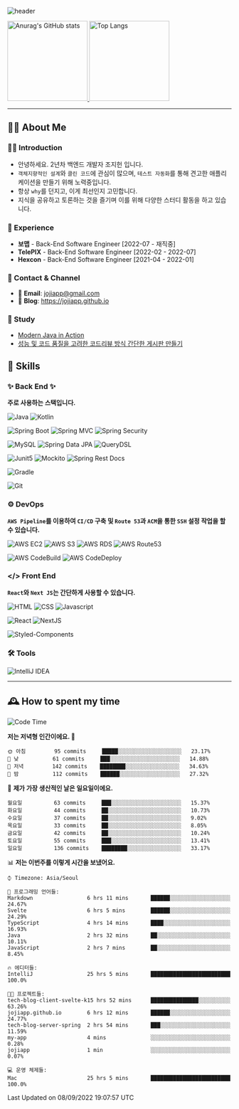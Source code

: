![header](https://capsule-render.vercel.app/api?type=transparent&fontColor=6b32af&height=200&text=Back-End%20Developer&fontSize=60)

<!-- 
[![Anurag's GitHub stats](https://github-readme-stats.vercel.app/api?username=jojiapp&show_icons=true&theme=midnight-purple&locale=kr)](https://github.com/jojiapp/TIL)
 -->
 
<a href="https://github.com/jojiapp/TIL">
  <img height="180px" src="https://github-readme-stats.vercel.app/api?username=jojiapp&show_icons=true&theme=midnight-purple&locale=kr" alt="Anurag's GitHub stats"/>
</a>

<a href="https://github.com/jojiapp/TIL">
  <img height="180px" src="https://github-readme-stats.vercel.app/api/top-langs/?username=jojiapp&theme=midnight-purple&layout=compact&locale=kr" alt="Top Langs"/>
</a>

<!-- 
<a href="https://solved.ac/jojiapp97">
  <img height="180px" src="http://mazassumnida.wtf/api/v2/generate_badge?boj=jojiapp97" alt="Solved.ac프로필"/>
</a>
 -->
---

## 💁‍♂️ About Me

### 🙇‍♂️ Introduction

- 안녕하세요. 2년차 백엔드 개발자 조지헌 입니다.
- `객체지향적인 설계`와 `클린 코드`에 관심이 많으며, `테스트 자동화`를 통해 견고한 애플리케이션을 만들기 위해 노력중입니다.
- 항상 `why`를 던지고, 이게 최선인지 고민합니다.
- 지식을 공유하고 토론하는 것을 즐기며 이를 위해 다양한 스터디 활동을 하고 있습니다.

### 💼 Experience

- **보맵** - Back-End Software Engineer [2022-07 - 재직중]
- **TelePIX** - Back-End Software Engineer [2022-02 - 2022-07]
- **Hexcon** - Back-End Software Engineer [2021-04 - 2022-01]

### 🤝 Contact & Channel

- 📧 **Email**: jojiapp@gmail.com
- 📜 **Blog**: https://jojiapp.github.io

### 📖 Study

- [Modern Java in Action](https://github.com/Tianea2160/ModernJavaInActionStudy)
- [성능 및 코드 품질을 고려한 코드리뷰 방식 간단한 게시판 만들기](https://github.com/spring-React-blog/blog-server-jh)

## 🔨 Skills

### ✨ Back End ✨

**주로 사용하는 스택입니다.**

![Java](https://img.shields.io/badge/-Java-007396?logo=java&logoColor=white)
![Kotlin](https://img.shields.io/badge/-Kotlin-7F52FF?logo=kotlin&logoColor=white)

![Spring Boot](https://img.shields.io/badge/-Spring%20Boot-6DB33F?logo=spring%20boot&logoColor=white)
![Spring MVC](https://img.shields.io/badge/-Spring%20MVC-6DB33F)
![Spring Security](https://img.shields.io/badge/-Spring%20Security-6DB33F?logo=spring%20security&logoColor=white)

![MySQL](https://img.shields.io/badge/-MySQL-4479A1?logo=mysql&logoColor=white)
![Spring Data JPA](https://img.shields.io/badge/-Spring%20Data%20JPA-6DB33F?)
![QueryDSL](https://img.shields.io/badge/-QueryDSL-3E4348)

![Junit5](https://img.shields.io/badge/-Junit5-25A162?logo=junit5&logoColor=white)
![Mockito](https://img.shields.io/badge/-Mockito-25A162?)
![Spring Rest Docs](https://img.shields.io/badge/-Spring%20Rest%20Docs-6DB33F)

![Gradle](https://img.shields.io/badge/-Gradle-02303A?logo=gradle&logoColor=white)

![Git](https://img.shields.io/badge/-Git-F05032?logo=git&logoColor=white)

### ⚙️ DevOps

**`AWS Pipeline`를 이용하여 `CI/CD` 구축 및 `Route 53`과 `ACM`을 통한 `SSH` 설정 작업을 할 수 있습니다.**

![AWS EC2](https://img.shields.io/badge/-AWS%20EC2-FF9900)
![AWS S3](https://img.shields.io/badge/-AWS%20S3-569A31?logo=Amazon%20S3&logoColor=white)
![AWS RDS](https://img.shields.io/badge/-AWS%20RDS-4053D6)
![AWS Route53](https://img.shields.io/badge/-AWS%20Route53-FF9900)

![AWS CodeBuild](https://img.shields.io/badge/-AWS%20CodeBuild-6DB33F)
![AWS CodeDeploy](https://img.shields.io/badge/-AWS%20CodeDeploy-6DB33F?&)

### </> Front End

**`React`와 `Next JS`는 간단하게 사용할 수 있습니다.**

![HTML](https://img.shields.io/badge/-HTML-E34F26?logo=html5&logoColor=white)
![CSS](https://img.shields.io/badge/-CSS-1572B6?logo=css3&logoColor=white)
![Javascript](https://img.shields.io/badge/-Javascript-F7DF1E?logo=javascript&logoColor=white)

![React](https://img.shields.io/badge/-React-61DAFB?logo=react&logoColor=white)
![NextJS](https://img.shields.io/badge/-NextJS-000000?logo=next.js&logoColor=white)

![Styled-Components](https://img.shields.io/badge/Styled%20Components-DB7093?logo=styledComponents&logoColor=white)

### 🛠 Tools

![IntelliJ IDEA](https://img.shields.io/badge/-IntelliJ%20IDEA-FF0000?logo=intellij%20idea&logoColor=white)

---

## 🕰 How to spent my time
<!--START_SECTION:waka-->
![Code Time](http://img.shields.io/badge/Code%20Time-432%20hrs%208%20mins-blue)

**저는 저녁형 인간이에요. 🦉** 

```text
🌞 아침         95 commits     █████░░░░░░░░░░░░░░░░░░░░   23.17% 
🌆 낮　         61 commits     ███░░░░░░░░░░░░░░░░░░░░░░   14.88% 
🌃 저녁         142 commits    ████████░░░░░░░░░░░░░░░░░   34.63% 
🌙 밤　         112 commits    ██████░░░░░░░░░░░░░░░░░░░   27.32%

```
📅 **제가 가장 생산적인 날은 일요일이에요.** 

```text
월요일          63 commits     ███░░░░░░░░░░░░░░░░░░░░░░   15.37% 
화요일          44 commits     ██░░░░░░░░░░░░░░░░░░░░░░░   10.73% 
수요일          37 commits     ██░░░░░░░░░░░░░░░░░░░░░░░   9.02% 
목요일          33 commits     ██░░░░░░░░░░░░░░░░░░░░░░░   8.05% 
금요일          42 commits     ██░░░░░░░░░░░░░░░░░░░░░░░   10.24% 
토요일          55 commits     ███░░░░░░░░░░░░░░░░░░░░░░   13.41% 
일요일          136 commits    ████████░░░░░░░░░░░░░░░░░   33.17%

```


📊 **저는 이번주를 이렇게 시간을 보냈어요.** 

```text
⌚︎ Timezone: Asia/Seoul

💬 프로그래밍 언어들: 
Markdown                 6 hrs 11 mins       ██████░░░░░░░░░░░░░░░░░░░   24.67% 
Svelte                   6 hrs 5 mins        ██████░░░░░░░░░░░░░░░░░░░   24.29% 
TypeScript               4 hrs 14 mins       ████░░░░░░░░░░░░░░░░░░░░░   16.93% 
Java                     2 hrs 32 mins       ██░░░░░░░░░░░░░░░░░░░░░░░   10.11% 
JavaScript               2 hrs 7 mins        ██░░░░░░░░░░░░░░░░░░░░░░░   8.45%

🔥 에디터들: 
IntelliJ                 25 hrs 5 mins       █████████████████████████   100.0%

🐱‍💻 프로젝트들: 
tech-blog-client-svelte-k15 hrs 52 mins      ███████████████░░░░░░░░░░   63.26% 
jojiapp.github.io        6 hrs 12 mins       ██████░░░░░░░░░░░░░░░░░░░   24.77% 
tech-blog-server-spring  2 hrs 54 mins       ███░░░░░░░░░░░░░░░░░░░░░░   11.59% 
my-app                   4 mins              ░░░░░░░░░░░░░░░░░░░░░░░░░   0.28% 
jojiapp                  1 min               ░░░░░░░░░░░░░░░░░░░░░░░░░   0.07%

💻 운영 체제들: 
Mac                      25 hrs 5 mins       █████████████████████████   100.0%

```


 Last Updated on 08/09/2022 19:07:57 UTC
<!--END_SECTION:waka-->
